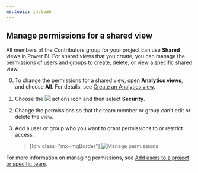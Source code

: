 ```yaml
---
ms.topic: include
---
```



## Manage permissions for a shared view

All members of the Contributors group for your project can use **Shared** views in Power BI. For shared views that you create, you can manage the permissions of users and groups to create, delete, or view a specific shared view.

0. To change the permissions for a shared view, open **Analytics views**, and choose **All**. For details, see [Create an Analytics view](/azure/devops/report/analytics/analytics-views-create). 

0. Choose the ![ ](/azure/devops/report/_img/icons/actions-icon.png) actions icon and then select **Security**.

0. Change the permissions so that the team member or group can't edit or delete the view.

0. Add a user or group who you want to grant permissions to or restrict access.

   > [!div class="mx-imgBorder"]
   > ![Manage permissions](/azure/devops/report/analytics/_img/editable-views/view-permissions.png)

For more information on managing permissions, see [Add users to a project or specific team](/azure/devops/organizations/security/add-users-team-project).
